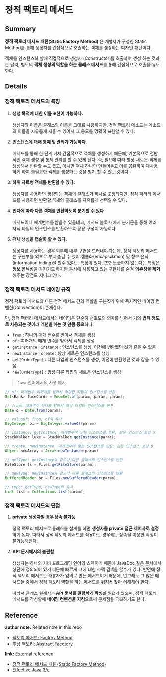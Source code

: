 # 정적 팩토리 메서드
<!-- 
TIL을 작성할 때에는 해당 노트의 제목과 관련한 내용만 작성합니다.
추가적인 개념을 설명할 필요가 있다면, 해당 개념에 대한 노트를 새롭게 작성합니다.
이후 해당 개념 노트를 Reference에 링크합니다.

ex) 버블 정렬에 대해 설명하기 위해, Array 자료형을 설명해야할 경우 -> Array 노트 생성
-->

## Summary

**정적 팩토리 메서드 패턴(Static Factory Method)** 은 개발자가 구성한 Static Method를 통해 생성자를 간접적으로 호출하는 객체를 생성하는 디자인 패턴이다.

객체를 인스턴스화 할때 직접적으로 생성자 (Constructor)를 호출하여 생성 하는 것과는 달리, 별도의 **객체 생성의 역할을 하는 클래스 메서드**를 통해 간접적으로 호출을 유도한다.

## Details

### 정적 팩토리 메서드의 특징

1. **생성 목적에 대한 이름 표현이 가능하다.** <br><br>
   생성자의 이름은 클래스의 이름을 그대로 사용하지만, 정적 팩토리 메소드는 메소드의 이름을 자유롭게 지을 수 있어서 그 용도를 명확히 표현할 수 있다.

2. **인스턴스에 대해 통제 및 관리가 가능하다.** <br><br>
   메서드를 통해 한 단계 거쳐 간접적으로 객체를 생성하기 때문에, 기본적으로 전반적인 객체 생성 및 통제 관리를 할 수 있게 된다. 즉, 필요에 따라 항상 새로운 객체를 생성해서 반환할 수도 있고, 아니면 객체 하나만 만들어두고 이를 공유하여 재사용하게 하여 불필요한 객체를 생성하는 것을 방지 할 수 있는 것이다.

3. **하위 자료형 객체를 반환할 수 있다.** <br><br>
   생성자를 사용하면 생성되는 객체의 클래스가 하나로 고정되지만, 정적 팩터리 메서드를 사용하면 반환할 객체의 클래스를 자유롭게 선택할 수 있다.

4. **인자에 따라 다른 객체를 반환하도록 분기할 수 있다** <br><br>
   메서드이니 매개변수를 받을수 있을테고, 메서드 블록 내에서 분기문을 통해 여러 자식 타입의 인스턴스를 반환하도록 응용 구성이 가능하다.

5. **객체 생성을 캡슐화 할 수 있다.** <br><br>
   생성자를 사용하는 경우 외부에 내부 구현을 드러내야 하는데, 정적 팩토리 메서드는 구현부를 외부로 부터 숨길 수 있어 캡슐화(encapsulation) 및 정보 은닉(information hiding)을 할수 있다는 특징이 있다. 또한 노출하지 않는다는 특징은 **정보 은닉성**을 가지기도 하지만 동시에 사용하고 있는 구현체를 숨겨 **의존성을 제거**해주는 장점도 지니고 있다.

### 정적 팩토리 메서드 네이밍 규칙

정적 팩토리 메서드와 다른 정적 메서드 간의 역할을 구분짓기 위해 독자적인 네이밍 컨벤션(Convention)이 존재한다.

단, 정적 팩터리 메서드에서의 네이밍은 단순히 선호도의 의미를 넘어서 거의 **법칙 정도로 사용되는 것**이라 **개념을 아는 것 만큼 중요**하다.

- `from` : 하나의 매개 변수를 받아서 객체를 생성
- `of` : 여러개의 매개 변수를 받아서 객체를 생성
- `getInstance` | `instance` : 인스턴스를 생성, 이전에 반환했던 것과 같을 수 있음
- `newInstance` | `create` : 항상 새로운 인스턴스를 생성
- `get[OrderType]` : 다른 타입의 인스턴스를 생성, 이전에 반환했던 것과 같을 수 있음
- `new[OrderType]` : 항상 다른 타입의 새로운 인스턴스를 생성

> `Java` 언어에서의 사용 예시

```java
// of: 매개변수 여러개를 받아서 적합한 타입의 인스턴스를 반환
Set<Rank> faceCards = EnumSet.of(param, param, param);

// from: 매개변수 하나를 받아서 해당 타입의 인스턴스를 반환
Date d = Date.from(param);

// valueOf: from, of와 유사
BigInteger bi = BigInteger.valueOf(param)

// instance, getInstnce: 매개변수에 맞는 인스턴스를 반환, 같은 인스턴스 보장 X
StackWalker luke = StackWalker.getInstance(param);

// create, newInstance: 매개변수에 맞는 인스턴스를 반환, 같은 인스턴스 보장 O
Object newArray = Array.newInstance(param)

// getType: getInstnce와 같으나 다른 클래스의 인스턴스를 반환
FileStore fs = Files.getFileStore(param);

// newType: newInstnce와 같으나 다른 클래스의 인스턴스를 반환
BufferedReader br = Files.newBufferedReader(param);

// type: getType, newType와 유사
List list = Collections.list(param);
```

### 정적 팩토리 메서드의 단점

1. **private 생성자일 경우 상속 불가능** <br><br>
   정적 팩토리 메서드로 클래스를 설계를 하면 **생성자를 private 접근 제어자로 설정**하게 된다. 따라서 정적 팩토리 메서드를 적용하는 경우에는 상속을 이용한 확장이 불가능해진다.

2. **API 문서에서의 불편함** <br><br>
   생성자는 하나의 자바 프로그래밍 언어의 스펙이기 때문에 JavaDoc 같은 문서에서 상단에 정의되어 있기 때문에 빠르게 그에 대한 스펙 검색을 할수가 있다. 반면에 정적 팩토리 메서드는 개발자가 임의로 만든 메서드이기 때문에, 안그래도 그 많은 메서드들 중에서 정적 팩토리 역할을 하는 메서드를 뒤져서 찾아 이해해야 한다. <br><br>
   따라서 클래스 설계자는 **API 문서를 깔끔하게 작성**할 필요가 있으며, 정적 팩토리 메서드를 작성할때 **네이밍 컨밴션을 지킴**으로써 문제점을 극복하기도 한다.

## Reference
<!-- 사용하지 않는 레퍼런스 종류는 삭제 후 업로드 -->
  
**author note:** Related note in this repo
- [팩토리 메서드: Factory Method]()
- [추상 팩토리: Abstract Facotory]()

**link:** External reference
- [정적 팩토리 메서드 패턴 (Static Factory Method)](https://inpa.tistory.com/entry/GOF-%F0%9F%92%A0-%EC%A0%95%EC%A0%81-%ED%8C%A9%ED%86%A0%EB%A6%AC-%EB%A9%94%EC%84%9C%EB%93%9C-%EC%83%9D%EC%84%B1%EC%9E%90-%EB%8C%80%EC%8B%A0-%EC%82%AC%EC%9A%A9%ED%95%98%EC%9E%90)
- [Effective Java 3/e](https://product.kyobobook.co.kr/detail/S000001033066?utm_source=google&utm_medium=cpc&utm_campaign=googleSearch&gt_network=g&gt_keyword=&gt_target_id=aud-901091942354:dsa-435935280379&gt_campaign_id=9979905549&gt_adgroup_id=132556570510&gad_source=1)